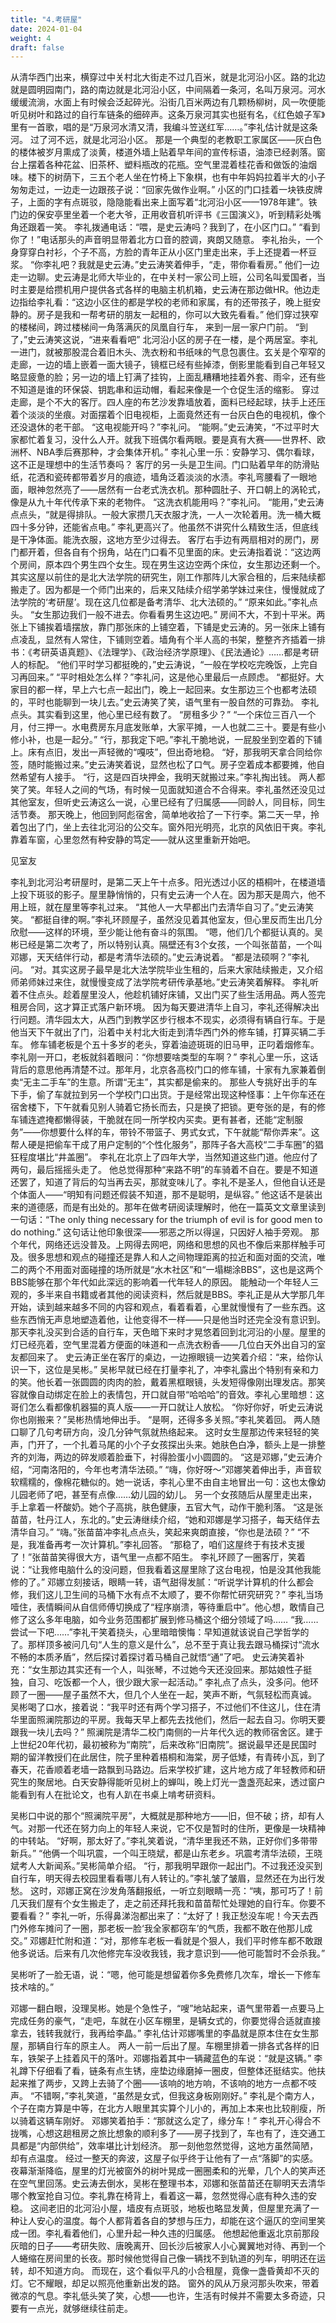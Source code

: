 ```yaml
---
title: "4.考研屋"
date: 2024-01-04
weight: 4
draft: false
---
```


从清华西门出来，横穿过中关村北大街走不过几百米，就是北河沿小区。路的北边就是圆明园南门，路的南边就是北河沿小区，中间隔着一条河，名叫万泉河。河水缓缓流淌，水面上有时候会泛起碎光。沿街几百米两边有几颗杨柳树，风一吹便能听见树叶和路过的自行车链条的细碎声。这条万泉河其实也挺有名，《红色娘子军》里有一首歌，唱的是“万泉河水清又清，我编斗笠送红军……。”李礼估计就是这条河。
过了河不远，就是北河沿小区。
那是一个典型的老教职工家属区——灰白色的楼体被岁月熏成了淡黄，楼道外墙上贴着早年间的宣传标语，油漆已经剥落。窗台上摆着各种花盆、旧茶杯、塑料瓶改的花瓶。空气里混着桂花香和做饭的油烟味。楼下的树荫下，三五个老人坐在竹椅上下象棋，也有中年妈妈拉着半大的小子匆匆走过，一边走一边跟孩子说：“回家先做作业啊。” 
小区的门口挂着一块铁皮牌子，上面的字有点斑驳，隐隐能看出来上面写着“北河沿小区——1978年建”。铁门边的保安亭里坐着一个老大爷，正用收音机听评书《三国演义》，听到精彩处嘴角还跟着一笑。
李礼拨通电话：“喂，是史云涛吗？我到了，在小区门口。”
“看到你了！”电话那头的声音明显带着北方口音的腔调，爽朗又随意。
李礼抬头，一个身穿穿白衬衫，个子不高，方脸的青年正从小区门里走出来，手上还提着一杯豆浆。
“你李礼吧？我就是史云涛。”史云涛笑着伸手，“走，带你看看房。”
他们一边走一边聊。史云涛是北师大毕业的，在中关村一家公司上班，公司名叫爱国者，当时主要是给攒机用户提供各式各样的电脑主机机箱，史云涛在那边做HR。他边走边指给李礼看：“这边小区住的都是学校的老师和家属，有的还带孩子，晚上挺安静的。房子是我和一帮考研的朋友一起租的，你可以大致先看看。”
他们穿过狭窄的楼梯间，跨过楼梯间一角落满灰的凤凰自行车， 来到一层一家户门前。
“到了，”史云涛笑这说，“进来看看吧”
北河沿小区的房子在一楼，是个两居室。李礼一进门，就被那股混合着旧木头、洗衣粉和书纸味的气息包裹住。玄关是个窄窄的走廊，一边的墙上嵌着一面大镜子，镜框已经有些掉漆，倒影里能看到自己年轻又略显疲惫的脸；另一边的墙上钉满了挂钩，上面乱糟糟地挂着外套、雨伞，还有些不知道是谁的环保袋、钥匙串和运动帽，看起来像是一个仓促生活的缩影。
穿过走廊，是个不大的客厅。四人座的布艺沙发靠墙放着，面料已经起球，扶手上还压着个淡淡的坐痕。对面摆着个旧电视柜，上面竟然还有一台灰白色的电视机，像个还没退休的老干部。
“这电视能开吗？”李礼问。
“能啊。”史云涛笑，“不过平时大家都忙着复习，没什么人开。就我下班偶尔看两眼。要是真有大赛——世界杯、欧洲杯、NBA季后赛那种，才会集体开机。”
李礼心里一乐：安静学习、偶尔看球，这不正是理想中的生活节奏吗？
客厅的另一头是卫生间。门口贴着早年的防滑贴纸，花洒和瓷砖都带着岁月的痕迹，墙角泛着淡淡的水渍。李礼弯腰看了一眼地面，眼神忽然亮了——居然有一台老式洗衣机。那种圆肚子、开口朝上的涡轮式，像是从九十年代传承下来的老物件。
“这洗衣机能用吗？”李礼问。
“能用，”史云涛点点头，“就是得排队。一般大家攒几天衣服才洗，一人一次轮着用。洗一桶大概四十多分钟，还能省点电。”
李礼更高兴了。他虽然不讲究什么精致生活，但底线是干净体面。能洗衣服，这地方至少过得去。
客厅右手边有两扇相对的房门，房门都开着，但各自有个拐角，站在门口看不见里面的床。史云涛指着说：“这边两个房间，原本四个男生四个女生。现在男生这边空两个床位，女生那边还剩一个。其实这屋以前住的是北大法学院的研究生，刚工作那阵儿大家合租的，后来陆续都搬走了。因为都是一个师门出来的，后来又陆续介绍学弟学妹过来住，慢慢就成了法学院的‘考研屋’。现在这几位都是备考清华、北大法硕的。”
“原来如此。”李礼点头。
“女生那边我们一般不进去。你看看男生这边吧。”
房间不大，不到十平米。两张上下铺挨着墙摆放，靠门那张床的上铺空着，下铺是史云涛的。另一张床上铺有点凌乱，显然有人常住，下铺则空着。墙角有个半人高的书架，整整齐齐插着一排书：《考研英语真题》、《法理学》、《政治经济学原理》、《民法通论》……都是考研人的标配。
“他们平时学习都挺晚的，”史云涛说，“一般在学校吃完晚饭，上完自习再回来。”
“平时相处怎么样？”李礼问，这是他心里最后一点顾虑。
“都挺好。大家目的都一样，早上六七点一起出门，晚上一起回来。女生那边三个也都考法硕的，平时也能聊到一块儿去。”史云涛笑了笑，语气里有一股自然的可靠劲。
李礼点头。其实看到这里，他心里已经有数了。
“房租多少？”
“一个床位三百八一个月，付三押一。水电费房东月底发账单，大家平摊，一人也就二三十。要是有些小修小补，也是一起分。”
“行，那我定下吧。”李礼干脆地说，一屁股坐到空着的下铺上。床有点旧，发出一声轻微的“嘎吱”，但出奇地稳。
“好，那我明天拿合同给你签，随时能搬过来。”史云涛笑着说，显然也松了口气。房子空着成本都要摊，他自然希望有人接手。
“行，这是四百块押金，我明天就搬过来。”李礼掏出钱。
两人都笑了笑。年轻人之间的气场，有时候一见面就知道合不合得来。李礼虽然还没见过其他室友，但听史云涛这么一说，心里已经有了归属感——同龄人，同目标，同生活节奏。
那天晚上，他回到阿彪宿舍，简单地收拾了一下行李。第二天一早，拎着包出了门，坐上去往北河沿的公交车。窗外阳光明亮，北京的风依旧干爽。李礼靠着车窗，心里忽然有种安静的笃定——就从这里重新开始吧。

见室友

李礼到北河沿考研屋时，是第二天上午十点多。阳光透过小区的梧桐叶，在楼道墙上投下斑驳的影子。屋里静悄悄的，只有史云涛一个人在。因为那天是周六，他不用上班，就在屋里等李礼过来。
“其他人一大早都出门去清华自习了。”史云涛笑笑。
“都挺自律的啊。”李礼环顾屋子，虽然没见着其他室友，但心里反而生出几分欣慰——这样的环境，至少能让他有奋斗的氛围。
“嗯，他们几个都挺认真的。吴彬已经是第二次考了，所以特别认真。隔壁还有3个女孩，一个叫张苗苗，一个叫邓娜，天天结伴行动，都是考清华法硕的。”史云涛说着。
“都是法硕啊？”李礼问。
“对。其实这房子最早是北大法学院毕业生租的，后来大家陆续搬走，又介绍师弟师妹过来住，就慢慢变成了法学院考研传承基地。”史云涛笑着解释。
李礼听着不住点头。趁着屋里没人，他趁机铺好床铺，又出门买了些生活用品。两人签完租房合同，这才算正式落户新环境。
因为每天要进清华上自习，李礼还得解决出行问题。清华园太大，从西门到教学区步行根本不现实，必须得有辆自行车。于是他当天下午就出了门，沿着中关村北大街走到清华西门外的修车铺，打算买辆二手车。
修车铺老板是个五十多岁的老头，穿着油迹斑斑的旧马甲，正叼着烟修车。李礼刚一开口，老板就斜着眼问：“你想要啥类型的车啊？”
李礼心里一乐，这话背后的意思他再清楚不过。那年月，北京各高校门口的修车铺，十家有九家兼着倒卖“无主二手车”的生意。所谓“无主”，其实都是偷来的。
那些人专挑好出手的车下手，偷了车就拉到另一个学校门口出货。于是经常出现这种怪事：上午你车还在宿舍楼下，下午就看见别人骑着它扬长而去，只是换了把锁。更夸张的是，有的修车铺连遮掩都懒得装，干脆就在同一所学校内买卖。更有甚者，还能“定制服务”——你想要什么样的车，带铃不带篮子、男式女式，下午就能“帮你弄来”。这帮人硬是把偷车干成了用户定制的“个性化服务”，那阵子各大高校“二手车圈”的猖狂程度堪比“井盖圈”。
李礼在北京上了四年大学，当然知道这些门道。他应付了两句，最后摇摇头走了。
他总觉得那种“来路不明”的车骑着不自在。要是不知道还罢了，知道了背后的勾当再去买，那就变味儿了。李礼不是圣人，但他自认还是个体面人——“明知有问题还假装不知道，那不是聪明，是纵容。”
他这话不是装出来的道德感，而是有出处的。那年在做考研阅读理解时，他在一篇英文文章里读到一句话：“The only thing necessary for the triumph of evil is for good men to do nothing.”
这句话让他印象很深——邪恶之所以得逞，只因好人袖手旁观。
那个年代，网络还远没普及。上网得去网吧，网络和思想的风也不像后来那样触手可及。很多思想和观点的碰撞还是靠人和人之间物理距离的拉近和面对面的交流，唯二的两个不用面对面碰撞的场所就是“水木社区”和“一塌糊涂BBS”，这也是这两个BBS能够在那个年代如此深远的影响着一代年轻人的原因。
能触动一个年轻人三观的，多半来自书籍或者其他的阅读资料，然后就是BBS。李礼正是从大学那几年开始，读到越来越多不同的内容和观点，看着看着，心里就慢慢有了一些东西。这些东西悄无声息地塑造着他，让他变得不一样——只是他当时还完全没有意识到。
那天李礼没买到合适的自行车，天色暗下来时才晃悠着回到北河沿的小屋。屋里的灯已经亮着，空气里混着方便面的味道和一点洗衣粉香——几位白天外出自习的室友都回来了。
史云涛正坐在客厅的桌边，一边擦眼镜一边笑着介绍：“来，给你认识一下，这位是吴彬。”
吴彬早就已经在打量李礼了，冲李礼露出个特别有亲和力的笑。他长着一张圆圆的肉肉的脸，戴着黑框眼镜，头发短得像刚出理发店。那笑容就像自动绑定在脸上的表情包，开口就自带“哈哈哈”的音效。李礼心里暗想：这哥们怎么看都像机器猫的真人版——一开口就让人放松。
“你好你好，听史云涛说你也刚搬来？”吴彬热情地伸出手。
“是啊，还得多多关照。”李礼笑着回。
两人随口聊了几句考研方向，没几分钟气氛就热络起来。
这时女生屋那边传来轻轻的笑声，门开了，一个扎着马尾的小个子女孩探出头来。她肤色白净，额头上是一排整齐的刘海，两边的碎发顺着脸垂下，衬得脸蛋小小圆圆的。
“这是邓娜，”史云涛介绍，“河南洛阳的，今年也考清华法硕。”
“嗨，你好呀～”邓娜笑着伸出手，声音软软糯糯的，像棉花糖似的。她一说话，李礼心里不由自主地冒出一句：这也太像幼儿园老师了吧，甚至有点像……幼儿园的幼儿。
另一个女孩随后从屋里走出来，手上拿着一杯酸奶。她个子高挑，肤色健康，五官大气，动作干脆利落。
“这是张苗苗，牡丹江人，东北的。”史云涛继续介绍，“她和邓娜是学习搭子，每天结伴去清华自习。”
“嗨。”张苗苗冲李礼点点头，笑起来爽朗直接，“你也是法硕？”
“不是，我准备再考一次计算机。”李礼回答。
“那稳了，咱们这屋终于有技术支援了！”张苗苗笑得很大方，语气里一点都不陌生。
李礼环顾了一圈客厅，笑着说：“让我修电脑什么的没问题，但我看着这屋里除了这台电视，怕是没其他我能修的了。”
邓娜立刻接话，眼睛一转，语气甜得发腻：“听说学计算机的什么都会修，我们这儿卫生间的马桶下水有点不太顺了，要不你帮忙研究研究？”
李礼当场噎住，表情瞬间从自信师傅切换成了“程序崩溃，等待重启中”。他心想，敢情自己修了这么多年电脑，如今业务范围都扩展到修马桶这个细分领域了吗……
“我……尝试一下吧……”李礼干笑着挠头，心里暗暗懊悔：早知道就该说自己学哲学的了。那样顶多被问几句“人生的意义是什么”，总不至于真让我去跟马桶探讨“流水不畅的本质矛盾”，然后探讨着探讨着马桶自己就悟“通”了吧。
史云涛笑着补充：“女生那边其实还有一个人，叫张琴，不过她今天还没回来。那姑娘性子挺独，自习、吃饭都一个人，很少跟大家一起活动。”
李礼点了点头，没多问。他环顾了一圈——屋子虽然不大，但几个人坐在一起，笑声不断，气氛轻松而真诚。
吴彬喝了口水，接着说：“我平时还有两个学习搭子，不过他们不住这儿，住在清华里面照澜院那边的平房。我每天早上都先去找他们，然后一起去自习。你明天要跟我一块儿去吗？”
照澜院是清华二校门南侧的一片年代久远的教师宿舍区。建于上世纪20年代初，最初被称为“南院”，后来改称“旧南院”。据说最早还是民国时期的留洋教授们在此居住，院子里种着梧桐和海棠，房子低矮，有青砖小瓦，到了春天，花香顺着老墙一路飘到马路边。后来学校扩建，这片地方成了年轻教师和研究生的聚居地。白天安静得能听见树上的蝉叫，晚上灯光一盏盏亮起来，透过窗户能看到有人在批论文，也有人趴在书桌上啃考研资料。

吴彬口中说的那个“照澜院平房”，大概就是那种地方——旧，但不破；挤，却有人气。对那一代还在努力向上的年轻人来说，它不仅是暂时的住所，更像是一块精神的中转站。
“好啊，那太好了。”李礼笑着说，“清华里我还不熟，正好你们多带带新兵。”
“他俩一个叫巩震，一个叫王晓斌，都是山东老乡。巩震考清华法硕，王晓斌考人大新闻系。”吴彬简单介绍。
“行，那我明早跟你一起出门。不过我还没买到自行车，明天得去校园里看看哪儿有人转让的。”李礼皱了皱眉，显然还在为出行发愁。
这时，邓娜正窝在沙发角落翻报纸，一听立刻眼睛一亮：“咦，那可巧了！前几天我们屋有个女生搬走了，走之前还拜托我和苗苗帮忙处理她的自行车。你要不要看看？”
李礼一听，乐得鼻涕泡都出来了：“太好了！我正愁没车呢！今天去西门外修车摊问了一圈，那老板一脸‘我全家都窃车’的气质，我都不敢在他那儿成交。”
邓娜赶忙附和道：“对，那修车老板一看就是个狠人，我们平时修车都不敢跟他多说话。后来有几次他修完车没收我钱，我才意识到——他可能暂时不会杀我。”

吴彬听了一脸无语，说：“嗯，他可能是想留着你多免费修几次车，增长一下修车技术啥的。”

邓娜一翻白眼，没理吴彬。她是个急性子，“嗖”地站起来，语气里带着一点要马上完成任务的豪气，“走吧，车就在小区车棚里，是辆女式的，你要觉得合适就直接拿去，钱转我就行，我再给李晶。” 李礼估计邓娜嘴里的李晶就是原本住在女生那屋，那辆自行车的原主人。
两人一前一后出了屋。车棚里排着一排各式各样的旧车，铁架子上挂着风干的落叶。邓娜指着其中一辆藏蓝色的车说：“就是这辆。”
李礼蹲下仔细看了看，链条有点生锈，座垫边缘磨掉一圈皮，但整体还挺结实。他扶起来推了两步，又跨上去骑了个圈——该响的地方响，不该响的地方一点都不吱声。
“不错啊，”李礼笑道，“虽然是女式，但我这身板刚刚好。”  李礼是个南方人，个子在南方算是中等，在北方人眼里其实算个儿小的，再加上本来也比较削瘦，所以骑着这辆车刚好。
邓娜笑着拍手：“那就这么定了，缘分车！”
李礼开心得合不拢嘴，心想这趟租房之旅比想象的顺利多了——房子找到了，车也有了，连交通工具都是“内部供给”，效率堪比计划经济。
那一刻他忽然觉得，这地方虽然简陋，却有点温度。
经过一整天的奔波，这屋子似乎终于让他有了一点“落脚”的实感。
夜幕渐渐降临，屋里的灯光被窗外的树叶晃成一圈圈柔和的光晕，几个人的笑声还在空气里回荡。史云涛去倒水，吴彬在整理书本，邓娜和张苗苗还在聊明天去清华哪个教室抢自习位。李礼靠在椅背上，看着这一幕，忽然觉得心底有种久违的安稳。
这间老旧的北河沿小屋，墙皮有点斑驳，地板也略显发黄，但屋里充满了一种让人安心的温度。每个人都背着各自的梦想与压力，却能在这个逼仄的空间里笑成一团。李礼看着他们，心里升起一种久违的归属感。
他想起他重返北京前那段灰暗的日子——考研失败、唐晚离开、回长沙后被家人小心翼翼地对待、再到一个人蜷缩在房间里的长夜。那时候他觉得自己像一辆找不到轨道的列车，明明还在运转，却不知道方向。
而现在，这个看似平凡的小合租屋，竟像一盏昏黄却不灭的灯。它不耀眼，却足以照亮他重新出发的路。
窗外的风从万泉河那头吹来，带着微凉的气息。李礼低头笑了笑，心想——也许，生活有时候并不需要太多奇迹，只要有一点光，就够继续往前走。